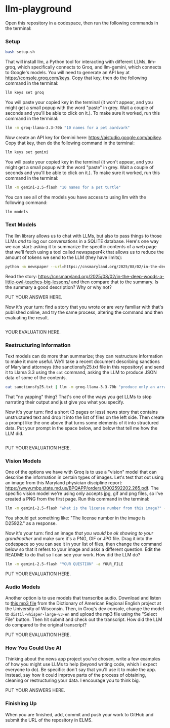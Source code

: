 # llm-playground

Open this repository in a codespace, then run the following commands in the terminal:

### Setup

```bash
bash setup.sh
```

That will install llm, a Python tool for interacting with different LLMs, llm-groq, which specifically connects to Groq, and llm-gemini, which connects to Google's models. You will need to generate an API key at https://console.groq.com/keys. Copy that key, then do the following command in the terminal:

```bash
llm keys set groq
```

You will paste your copied key in the terminal (it won't appear, and you might get a small popup with the word "paste" in grey. Wait a couple of seconds and you'll be able to click on it.). To make sure it worked, run this command in the terminal:

```bash
llm -m groq-llama-3.3-70b "10 names for a pet aardvark"
```

Now create an API key for Gemini here: https://aistudio.google.com/apikey. Copy that key, then do the following command in the terminal:

```bash
llm keys set gemini
```

You will paste your copied key in the terminal (it won't appear, and you might get a small popup with the word "paste" in grey. Wait a couple of seconds and you'll be able to click on it.). To make sure it worked, run this command in the terminal:

```bash
llm -m gemini-2.5-flash "10 names for a pet turtle"
```

You can see all of the models you have access to using llm with the following command:

```bash
llm models
```

### Text Models

The llm library allows us to chat with LLMs, but also to pass things to those LLMs _and_ to log our conversations in a SQLITE database. Here's one way we can start: asking it to summarize the specific contents of a web page that we'll fetch using a tool called newspaper4k that allows us to reduce the amount of tokens we send to the LLM (they have limits):

```bash
python -m newspaper --url=https://cnsmaryland.org/2025/08/02/in-the-deep-woods-a-little-owl-teaches-big-lessons/ -of=text | llm -m groq/openai/gpt-oss-120b "summarize this story in 3 paragraphs"
```

Read the story: https://cnsmaryland.org/2025/08/02/in-the-deep-woods-a-little-owl-teaches-big-lessons/ and then compare that to the summary. Is the summary a good description? Why or why not?

PUT YOUR ANSWER HERE.

Now it's your turn: find a story that you wrote or are very familiar with that's published online, and try the same process, altering the command and then evaluating the result.

```bash


```

YOUR EVALUATION HERE.

### Restructuring Information

Text models can do more than summarize; they can restructure information to make it more useful. We'll take a recent document describing sanctions of Maryland attorneys (the sanctionsfy25.txt file in this repository) and send it to Llama 3.3 using the `cat` command, asking the LLM to produce JSON data of some of the contents.

```bash
cat sanctionsfy25.txt | llm -m groq-llama-3.3-70b "produce only an array of JSON objects based on the text with the following keys: name, sanction, date, description. The date should be in the yyyy-mm-dd format. No yapping." 
```

That "no yapping" thing? That's one of the ways you get LLMs to stop narrating their output and just give you what you specify.

Now it's your turn: find a short (3 pages or less) news story that contains unstructured text and drop it into the list of files on the left side. Then create a prompt like the one above that turns some elements of it into structured data. Put your prompt in the space below, and below that tell me how the LLM did.

```bash

```

PUT YOUR EVALUATION HERE.

### Vision Models

One of the options we have with Groq is to use a "vision" model that can describe the information in certain types of images. Let's test that out using an image from this Maryland physician discipline report: https://www.mbp.state.md.us/BPQAPP/orders/D002592202.265.pdf. The specific vision model we're using only accepts jpg, gif and png files, so I've created a PNG from the first page. Run this command in the terminal:

```bash
llm -m gemini-2.5-flash "what is the license number from this image?" -a md_doc.png
```

You should get something like: "The license number in the image is D25922." as a response.

Now it's your turn: find an image _that you would be ok showing to your grandmother_ and make sure it's a PNG, GIF or JPG file. Drag it into the codespace so you can see it in your list of files, then change the command below so that it refers to your image and asks a different question. Edit the README to do that so I can see your work. How did the LLM do?

```bash
llm -m gemini-2.5-flash "YOUR QUESTION" -a YOUR_FILE 
```

PUT YOUR EVALUATION HERE.


### Audio Models

Another option is to use models that transcribe audio. Download and listen to [this mp3 file](https://dare.wisc.edu/audio/new-mexico-chuck-wagon-etiquette/) from the Dictionary of American Regional English project at the University of Wisconsin. Then, in Groq's dev console, change the model to `distil-whisper-large-v3-en` and upload the mp3 file using the "Select File" button. Then hit submit and check out the transcript. How did the LLM do compared to the original transcript?

PUT YOUR EVALUATION HERE.

### How You Could Use AI

Thinking about the news app project you've chosen, write a few examples of how you might use LLMs to help (beyond writing code, which I expect everyone to do). Be specific: don't say that you'll use it to make the app. Instead, say how it could improve parts of the process of obtaining, cleaning or restructuring your data. I encourage you to think big.

PUT YOUR ANSWERS HERE.


### Finishing Up

When you are finished, add, commit and push your work to GitHub and submit the URL of the repository in ELMS.